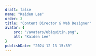 ```yaml
---
draft: false
name: "Kaiden Lee"
order: 3
title: "Content Director & Web Designer"
avatar: {
    src: "/avatars/ubiquitin.png",
    alt: "Kaiden Lee"
}
publishDate: "2024-12-13 15:39"
---
```


